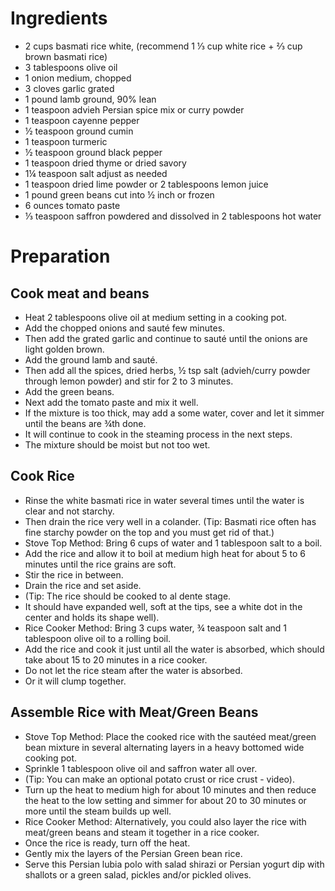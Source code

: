 # Ingredients

- 2 cups basmati rice white,
	(recommend 1 ⅓ cup white rice + ⅔ cup brown basmati rice)
- 3 tablespoons olive oil
- 1 onion medium, chopped
- 3 cloves garlic grated
- 1 pound lamb ground, 90% lean
- 1 teaspoon advieh Persian spice mix or curry powder
- 1 teaspoon cayenne pepper
- ½ teaspoon ground cumin
- 1 teaspoon turmeric
- ½ teaspoon ground black pepper
- 1 teaspoon dried thyme or dried savory
- 1¼ teaspoon salt adjust as needed
- 1 teaspoon dried lime powder or 2 tablespoons lemon juice
- 1 pound green beans cut into ½ inch or frozen
- 6 ounces tomato paste
- ⅓ teaspoon saffron powdered and dissolved in 2 tablespoons hot water

# Preparation

## Cook meat and beans
- Heat 2 tablespoons olive oil at medium setting in a cooking pot.
- Add the chopped onions and sauté few minutes.
- Then add the grated garlic and continue to sauté until the onions are
	light golden brown.
- Add the ground lamb and sauté.
- Then add all the spices, dried herbs, ½ tsp salt (advieh/curry powder
	through lemon powder) and stir for 2 to 3 minutes.
- Add the green beans.
- Next add the tomato paste and mix it well.
- If the mixture is too thick, may add a some water, cover and let it simmer
	until the beans are ¾th done.
- It will continue to cook in the steaming process in the next steps.
- The mixture should be moist but not too wet.

## Cook Rice

- Rinse the white basmati rice in water several times until the water is clear
	and not starchy.
- Then drain the rice very well in a colander.
	(Tip: Basmati rice often has fine starchy powder on the top and you must
	get rid of that.)
- Stove Top Method: Bring 6 cups of water and 1 tablespoon salt to a boil.
- Add the rice and allow it to boil at medium high heat for about 5 to 6 minutes
	until the rice grains are soft.
- Stir the rice in between.
- Drain the rice and set aside.
- (Tip: The rice should be cooked to al dente stage.
- It should have expanded well, soft at the tips, see a white dot in the center
	and holds its shape well).
- Rice Cooker Method: Bring 3 cups water, ¾ teaspoon salt and 1 tablespoon olive
	oil to a rolling boil.
- Add the rice and cook it just until all the water is absorbed, which should take
	about 15 to 20 minutes in a rice cooker.
- Do not let the rice steam after the water is absorbed.
- Or it will clump together.

## Assemble Rice with Meat/Green Beans

- Stove Top Method: Place the cooked rice with the sautéed meat/green bean mixture
	in several alternating layers in a heavy bottomed wide cooking pot.
- Sprinkle 1 tablespoon olive oil and saffron water all over.
- (Tip: You can make an optional potato crust or rice crust - video).
- Turn up the heat to medium high for about 10 minutes and then reduce the heat
	to the low setting and simmer for about 20 to 30 minutes or more until the
	steam builds up well.
- Rice Cooker Method: Alternatively, you could also layer the rice with meat/green
	beans and steam it together in a rice cooker.
- Once the rice is ready, turn off the heat.
- Gently mix the layers of the Persian Green bean rice.
- Serve this Persian lubia polo with salad shirazi or Persian yogurt dip with
	shallots or a green salad, pickles and/or pickled olives.
